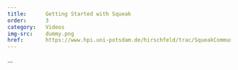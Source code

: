 ```yaml
---
title:      Getting Started with Squeak
order:      3
category:   Videos
img-src:    dummy.png
href:       https://www.hpi.uni-potsdam.de/hirschfeld/trac/SqueakCommunityProjects/wiki/squeak_screencasts
---
```

...